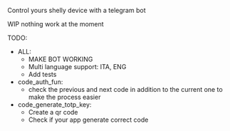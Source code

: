 Control yours shelly device with a telegram bot

WIP nothing work at the moment

TODO:
- ALL:
  - MAKE BOT WORKING
  - Multi language support: ITA, ENG
  - Add tests
- code_auth_fun:
  - check the previous and next code in addition to the current one to make the process easier
- code_generate_totp_key:
  - Create a qr code
  - Check if your app generate correct code
